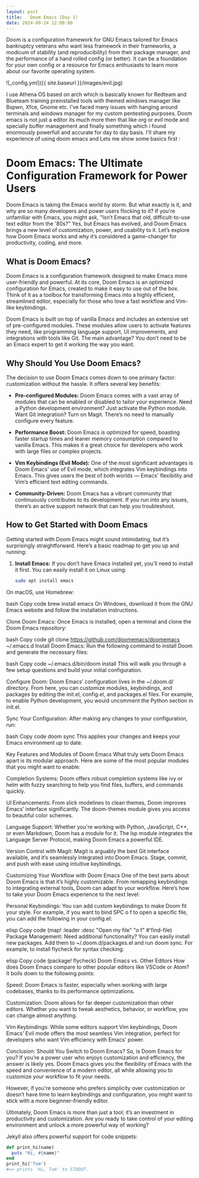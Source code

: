 ```yaml
---
layout: post
title:   Doom Emacs (Day 1)
date: 2024-09-24 12:00:00
---
```


Doom is a configuration framework for GNU Emacs tailored for Emacs bankruptcy veterans who want less framework in their frameworks, a modicum of stability (and reproducibility) from their package manager, and the performance of a hand rolled config (or better). It can be a foundation for your own config or a resource for Emacs enthusiasts to learn more about our favorite operating system.

![_config.yml]({{ site.baseurl }}/images/evil.jpg)

I use Athena OS based on arch which is basically known for Redteam and Blueteam training preinstalled tools with themed windows manager like Bspwn, Xfce, Gnome etc. I've faced many issues with hanging around terminals and windows manager for my custom pentesting purposes. Doom emacs is not just a editor its much more then that like org or evil mode and specially buffer management  and finally something which i found enormously powerfull and accurate for day to day basis. I'll share my experience of using doom emacs and Lets me show some basics first :

# **Doom Emacs: The Ultimate Configuration Framework for Power Users**

Doom Emacs is taking the Emacs world by storm. But what exactly is it, and why are so many developers and power users flocking to it? If you're unfamiliar with Emacs, you might ask, "Isn’t Emacs that old, difficult-to-use text editor from the '80s?" Yes, but Emacs has evolved, and Doom Emacs brings a new level of customization, power, and usability to it. Let’s explore how Doom Emacs works and why it’s considered a game-changer for productivity, coding, and more.

## **What is Doom Emacs?**

Doom Emacs is a configuration framework designed to make Emacs more user-friendly and powerful. At its core, Doom Emacs is an optimized configuration for Emacs, created to make it easy to use out of the box. Think of it as a toolbox for transforming Emacs into a highly efficient, streamlined editor, especially for those who love a fast workflow and Vim-like keybindings.

Doom Emacs is built on top of vanilla Emacs and includes an extensive set of pre-configured modules. These modules allow users to activate features they need, like programming language support, UI improvements, and integrations with tools like Git. The main advantage? You don’t need to be an Emacs expert to get it working the way you want.

## **Why Should You Use Doom Emacs?**

The decision to use Doom Emacs comes down to one primary factor: customization without the hassle. It offers several key benefits:

- **Pre-configured Modules:** Doom Emacs comes with a vast array of modules that can be enabled or disabled to tailor your experience. Need a Python development environment? Just activate the Python module. Want Git integration? Turn on Magit. There’s no need to manually configure every feature.
  
- **Performance Boost:** Doom Emacs is optimized for speed, boasting faster startup times and leaner memory consumption compared to vanilla Emacs. This makes it a great choice for developers who work with large files or complex projects.

- **Vim Keybindings (Evil Mode):** One of the most significant advantages is Doom Emacs' use of Evil mode, which integrates Vim keybindings into Emacs. This gives users the best of both worlds — Emacs' flexibility and Vim’s efficient text editing commands.

- **Community-Driven:** Doom Emacs has a vibrant community that continuously contributes to its development. If you run into any issues, there’s an active support network that can help you troubleshoot.

## **How to Get Started with Doom Emacs**

Getting started with Doom Emacs might sound intimidating, but it’s surprisingly straightforward. Here’s a basic roadmap to get you up and running:

1. **Install Emacs:** If you don’t have Emacs installed yet, you’ll need to install it first. You can easily install it on Linux using:
   ```bash
   sudo apt install emacs
On macOS, use Homebrew:

bash
Copy code
brew install emacs
On Windows, download it from the GNU Emacs website and follow the installation instructions.

Clone Doom Emacs: Once Emacs is installed, open a terminal and clone the Doom Emacs repository:

bash
Copy code
git clone https://github.com/doomemacs/doomemacs ~/.emacs.d
Install Doom Emacs: Run the following command to install Doom and generate the necessary files:

bash
Copy code
~/.emacs.d/bin/doom install
This will walk you through a few setup questions and build your initial configuration.

Configure Doom: Doom Emacs’ configuration lives in the ~/.doom.d/ directory. From here, you can customize modules, keybindings, and packages by editing the init.el, config.el, and packages.el files. For example, to enable Python development, you would uncomment the Python section in init.el.

Sync Your Configuration: After making any changes to your configuration, run:

bash
Copy code
doom sync
This applies your changes and keeps your Emacs environment up to date.

Key Features and Modules of Doom Emacs
What truly sets Doom Emacs apart is its modular approach. Here are some of the most popular modules that you might want to enable:

Completion Systems: Doom offers robust completion systems like ivy or helm with fuzzy searching to help you find files, buffers, and commands quickly.

UI Enhancements: From slick modelines to clean themes, Doom improves Emacs’ interface significantly. The doom-themes module gives you access to beautiful color schemes.

Language Support: Whether you're working with Python, JavaScript, C++, or even Markdown, Doom has a module for it. The lsp module integrates the Language Server Protocol, making Doom Emacs a powerful IDE.

Version Control with Magit: Magit is arguably the best Git interface available, and it’s seamlessly integrated into Doom Emacs. Stage, commit, and push with ease using intuitive keybindings.

Customizing Your Workflow with Doom Emacs
One of the best parts about Doom Emacs is that it’s highly customizable. From remapping keybindings to integrating external tools, Doom can adapt to your workflow. Here’s how to take your Doom Emacs experience to the next level:

Personal Keybindings: You can add custom keybindings to make Doom fit your style. For example, if you want to bind SPC o f to open a specific file, you can add the following in your config.el:

elisp
Copy code
(map! :leader
      :desc "Open my file" "o f" #'find-file)
Package Management: Need additional functionality? You can easily install new packages. Add them to ~/.doom.d/packages.el and run doom sync. For example, to install flycheck for syntax checking:

elisp
Copy code
(package! flycheck)
Doom Emacs vs. Other Editors
How does Doom Emacs compare to other popular editors like VSCode or Atom? It boils down to the following points:

Speed: Doom Emacs is faster, especially when working with large codebases, thanks to its performance optimizations.

Customization: Doom allows for far deeper customization than other editors. Whether you want to tweak aesthetics, behavior, or workflow, you can change almost anything.

Vim Keybindings: While some editors support Vim keybindings, Doom Emacs’ Evil mode offers the most seamless Vim integration, perfect for developers who want Vim efficiency with Emacs' power.

Conclusion: Should You Switch to Doom Emacs?
So, is Doom Emacs for you? If you’re a power user who enjoys customization and efficiency, the answer is likely yes. Doom Emacs gives you the flexibility of Emacs with the speed and convenience of a modern editor, all while allowing you to customize your workflow to fit your needs.

However, if you're someone who prefers simplicity over customization or doesn’t have time to learn keybindings and configuration, you might want to stick with a more beginner-friendly editor.

Ultimately, Doom Emacs is more than just a tool; it’s an investment in productivity and customization. Are you ready to take control of your editing environment and unlock a more powerful way of working?

Jekyll also offers powerful support for code snippets:

```ruby
def print_hi(name)
  puts "Hi, #{name}"
end
print_hi('Tom')
#=> prints 'Hi, Tom' to STDOUT.
```

